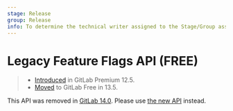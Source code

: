 ```yaml
---
stage: Release
group: Release
info: To determine the technical writer assigned to the Stage/Group associated with this page, see https://about.gitlab.com/handbook/engineering/ux/technical-writing/#assignments
---
```


# Legacy Feature Flags API **(FREE)**

> - [Introduced](https://gitlab.com/gitlab-org/gitlab/-/issues/9566) in GitLab Premium 12.5.
> - [Moved](https://gitlab.com/gitlab-org/gitlab/-/issues/212318) to GitLab Free in 13.5.

This API was removed in [GitLab 14.0](https://gitlab.com/gitlab-org/gitlab/-/issues/213369).
Please use [the new API](feature_flags.md) instead.
